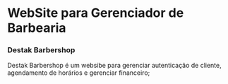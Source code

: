 # WebSite para Gerenciador de Barbearia

### Destak Barbershop

Destak Barbershop é um websibe para gerenciar autenticação de cliente, agendamento de horários e gerenciar financeiro;
